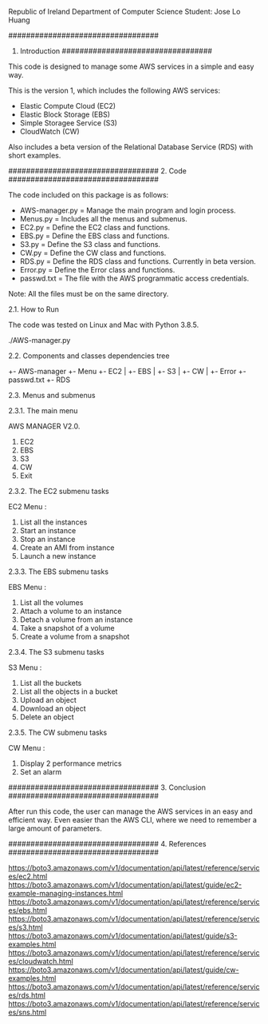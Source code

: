 Republic of Ireland
Department of Computer Science
Student: Jose Lo Huang

##################################
1. Introduction
##################################

This code is designed to manage some AWS services in a simple and easy way.

This is the version 1, which includes the following AWS services:

* Elastic Compute Cloud (EC2)
* Elastic Block Storage (EBS)
* Simple Storagee Service (S3)
* CloudWatch (CW)

Also includes a beta version of the Relational Database Service (RDS) with
short examples.

##################################
2. Code
##################################

The code included on this package is as follows:

* AWS-manager.py = Manage the main program and login process.
* Menus.py = Includes all the menus and submenus.
* EC2.py = Define the EC2 class and functions.
* EBS.py = Define the EBS class and functions.
* S3.py = Define the S3 class and functions.
* CW.py = Define the CW class and functions.
* RDS.py = Define the RDS class and functions. Currently in beta version.
* Error.py = Define the Error class and functions.
* passwd.txt = The file with the AWS programmatic access credentials.

Note: All the files must be on the same directory. 

2.1. How to Run 

The code was tested on Linux and Mac with Python 3.8.5. 

./AWS-manager.py

2.2. Components and classes dependencies tree

+- AWS-manager +- Menu +- EC2
               |       +- EBS
               |       +- S3
               |       +- CW
               |       +- Error 
               +- passwd.txt
+- RDS

2.3. Menus and submenus

2.3.1. The main menu

AWS MANAGER V2.0.
1. EC2
2. EBS
3. S3
4. CW
5. Exit

2.3.2. The EC2 submenu tasks

EC2 Menu : 
1. List all the instances 
2. Start an instance  
3. Stop an instance 
4. Create an AMI from instance 
5. Launch a new instance 

2.3.3. The EBS submenu tasks

EBS Menu : 
1. List all the volumes 
2. Attach a volume to an instance 
3. Detach a volume from an instance 
4. Take a snapshot of a volume 
5. Create a volume from a snapshot 

2.3.4. The S3 submenu tasks

S3 Menu : 
1. List all the buckets 
2. List all the objects in a bucket 
3. Upload an object 
4. Download an object  
5. Delete an object  

2.3.5. The CW submenu tasks

CW Menu : 
1. Display 2 performance metrics 
2. Set an alarm 

##################################
3. Conclusion
##################################

After run this code, the user can manage the AWS services in an easy and
efficient way. Even easier than the AWS CLI, where we need to remember a
large amount of parameters.

##################################
4. References 
##################################

https://boto3.amazonaws.com/v1/documentation/api/latest/reference/services/ec2.html
https://boto3.amazonaws.com/v1/documentation/api/latest/guide/ec2-example-managing-instances.html
https://boto3.amazonaws.com/v1/documentation/api/latest/reference/services/ebs.html
https://boto3.amazonaws.com/v1/documentation/api/latest/reference/services/s3.html
https://boto3.amazonaws.com/v1/documentation/api/latest/guide/s3-examples.html
https://boto3.amazonaws.com/v1/documentation/api/latest/reference/services/cloudwatch.html
https://boto3.amazonaws.com/v1/documentation/api/latest/guide/cw-examples.html
https://boto3.amazonaws.com/v1/documentation/api/latest/reference/services/rds.html
https://boto3.amazonaws.com/v1/documentation/api/latest/reference/services/sns.html








